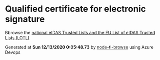 # Qualified certificate for electronic signature 
 Bbrowse the [national eIDAS Trusted Lists and the EU List of eIDAS Trusted Lists (LOTL)](https://webgate.ec.europa.eu/tl-browser/#/) 
 
 
Generated at **Sun 12/13/2020  0:05:48.73** by [node-tl-browse](https://github.com/ymedlop/node-tl-browser) using Azure Devops 
